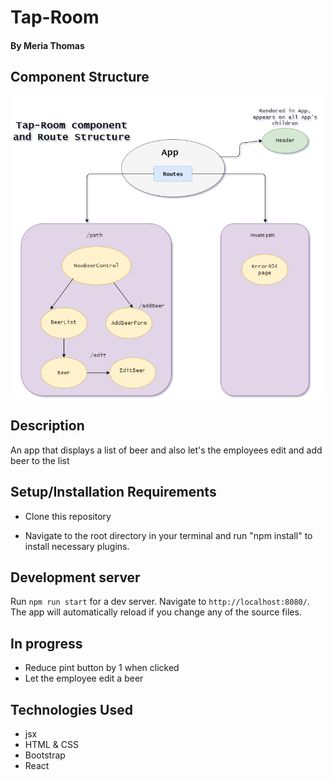# Tap-Room

#### By Meria Thomas
## Component Structure

![screen shot](./src/img/flowchart.PNG)

## Description
An app that displays a list of beer and also let's the employees edit and add beer to the list

## Setup/Installation Requirements

- Clone this repository

- Navigate to the root directory in your terminal and run "npm install" to install necessary plugins.

## Development server

Run `npm run start` for a dev server. Navigate to `http://localhost:8080/`. The app will automatically reload if you change any of the source files.

## In progress
- Reduce pint button by 1 when clicked
- Let the employee edit a beer

## Technologies Used

- jsx
- HTML & CSS
- Bootstrap
- React
